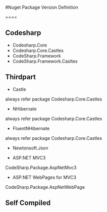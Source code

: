 #Nuget Package Version Definition

====

## Codesharp

- Codesharp.Core
- Codesharp.Core.Castles
- CodeSharp.Framework
- CodeSharp.Framework.Casltes


## Thirdpart

- Castle

always refer package Codesharp.Core.Castles

- NHibernate

always refer package Codesharp.Core.Castles

- FluentNHibernate

always refer package Codesharp.Core.Castles

- Newtonsoft.Json

- ASP.NET MVC3

CodeSharp.Package.AspNetMvc3

- ASP.NET WebPages for MVC3

CodeSharp.Package.AspNetWebPage


## Self Compiled



